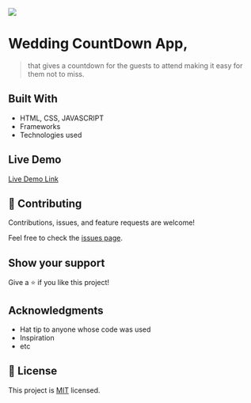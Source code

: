 ![](https://img.shields.io/badge/Microverse-blueviolet)

# Wedding CountDown App,

> that gives a countdown for the guests to attend making it easy for them not to miss.


## Built With

- HTML, CSS, JAVASCRIPT
- Frameworks
- Technologies used

## Live Demo

[Live Demo Link](https://ice949.github.io/CountDown-App/#)



## 🤝 Contributing

Contributions, issues, and feature requests are welcome!

Feel free to check the [issues page](../../issues/).

## Show your support

Give a ⭐️ if you like this project!

## Acknowledgments

- Hat tip to anyone whose code was used
- Inspiration
- etc

## 📝 License

This project is [MIT](./MIT.md) licensed.
